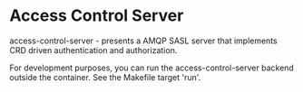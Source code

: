 # Access Control Server

access-control-server - presents a AMQP SASL server that implements CRD driven authentication and authorization.

For development purposes, you can run the access-control-server backend outside the container.  See the Makefile target 'run'.
